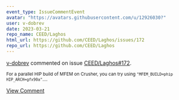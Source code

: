 ```yaml
---
event_type: IssueCommentEvent
avatar: "https://avatars.githubusercontent.com/u/12926030?"
user: v-dobrev
date: 2023-03-21
repo_name: CEED/Laghos
html_url: https://github.com/CEED/Laghos/issues/172
repo_url: https://github.com/CEED/Laghos
---
```


<a href='https://github.com/v-dobrev' target='_blank'>v-dobrev</a> commented on issue <a href='https://github.com/CEED/Laghos/issues/172' target='_blank'>CEED/Laghos#172</a>.

<small>For a parallel HIP build of MFEM on Crusher, you can try using `"MFEM_BUILD=phip HIP_ARCH=gfx90a"`....</small>

<a href='https://github.com/CEED/Laghos/issues/172' target='_blank'>View Comment</a>